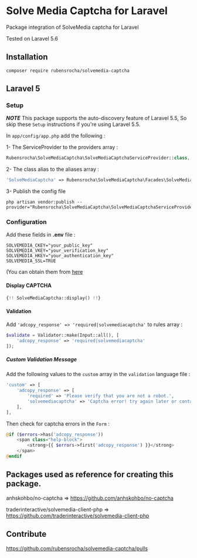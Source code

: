 Solve Media Captcha for Laravel
===============================

Package integration of SolveMedia captcha for Laravel

Tested on Laravel 5.6

## Installation

```
composer require rubensrocha/solvemedia-captcha
```

## Laravel 5

### Setup

**_NOTE_** This package supports the auto-discovery feature of Laravel 5.5, So skip these `Setup` instructions if you're using Laravel 5.5.

In `app/config/app.php` add the following :

1- The ServiceProvider to the providers array :

```php
Rubensrocha\SolveMediaCaptcha\SolveMediaCaptchaServiceProvider::class,
```

2- The class alias to the aliases array :

```php
'SolveMediaCaptcha' => Rubensrocha\SolveMediaCaptcha\Facades\SolveMediaCaptcha::class,
```

3- Publish the config file

```ssh
php artisan vendor:publish --provider="Rubensrocha\SolveMediaCaptcha\SolveMediaCaptchaServiceProvider"
```

### Configuration

Add these fields in **.env** file :

```
SOLVEMEDIA_CKEY="your_public_key"
SOLVEMEDIA_VKEY="your_verification_key"
SOLVEMEDIA_HKEY="your_authentication_key"
SOLVEMEDIA_SSL=TRUE
```

(You can obtain them from [here]( https://portal.solvemedia.com )

#### Display CAPTCHA


```php
{!! SolveMediaCaptcha::display() !!}
```

#### Validation

Add `'adcopy_response' => 'required|solvemediacaptcha'` to rules array :

```php
$validate = Validator::make(Input::all(), [
	'adcopy_response' => 'required|solvemediacaptcha'
]);

```

##### Custom Validation Message

Add the following values to the `custom` array in the `validation` language file :

```php
'custom' => [
    'adcopy_response' => [
        'required' => 'Please verify that you are not a robot.',
        'solvemediacaptcha' => 'Captcha error! try again later or contact site admin.',
    ],
],
```

Then check for captcha errors in the `Form` :

```php
@if ($errors->has('adcopy_response'))
    <span class="help-block">
        <strong>{{ $errors->first('adcopy_response') }}</strong>
    </span>
@endif
```

## Packages used as reference for creating this package.

anhskohbo/no-captcha => https://github.com/anhskohbo/no-captcha

traderinteractive/solvemedia-client-php => https://github.com/traderinteractive/solvemedia-client-php

## Contribute

https://github.com/rubensrocha/solvemedia-captcha/pulls
